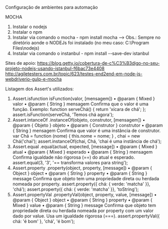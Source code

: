 Configuração de ambientes para automação

MOCHA
1) Instalar o nodejs
2) Instalar o npm
3) Instalar via comando o mocha - npm install mocha --> Obs.: Sempre no diretório aonde o NODEJs foi instalado (no meu caso: C:\Program Files\nodejs)
4) Instalar via comando o instanbul - npm install --save-dev istanbul

Sites de apoio: https://blog.getty.io/cobertura-de-c%C3%B3digo-no-seu-projeto-nodejs-usando-istanbul-f6bac73e4408
http://agiletesters.com.br/topic/623/testes-end2end-em-node-js-webdriverio-gulp-e-mocha


Listagem dos Assert's utilizados:
1) Assert.isfunction
isFunction(valor, [mensagem])
•	@param { Mixed } valor
•	@param { String } mensagem
Confirma que o valor é uma função.
Exemplo:
function serveChá() { 
return 'xícara de chá'; 
};
assert.isFunction(serveChá, 'Temos chá agora');
2)  Assert.intanceOf 
.instanceOf(objeto, construtor, [mensagem])
•	@param { Objeto } objeto
•	@param { Construtor } construtor
•	@param { String } mensagem
Confirma que valor é uma instância de construtor.
var Chá = function (nome)
{ 
this.nome = nome; 
} , 
chai = new Chá('chai'); 
assert.instanceOf(chai, Chá, 'chai é uma instância de chá');
3) Assert.equal
.equal(actual, expected, [message])
•	@param { Mixed } atual
•	@param { Mixed } esperado
•	@param { String } mensagem
Confirma igualdade não rigorosa (==) do atual e esperado.
assert.equal(3, '3', '== transforma valores para string');
4) Assert.property
.property(object, property, [message])
•	@param { Object } object
•	@param { String } property
•	@param { String } message
Confirma que objeto tem uma propriedade direta ou herdada nomeada por property.
assert.property({ chá: { verde: 'matcha' }}, 'chá');
assert.property({ chá: { verde: 'matcha' }}, 'toString');
4) Assert.propertyVal
.propertyVal(object, property, value, [message])
•	@param { Object } object
•	@param { String } property
•	@param { Mixed } value
•	@param { String } message
Confirma que objeto tem propriedade direta ou herdada nomeada por property com um valor dado por value. 
Usa um igualdade rigorosa (===).
assert.propertyVal({ chá: 'é bom' }, 'chá', 'é bom');
 